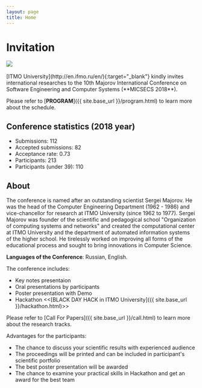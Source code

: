 ```yaml
---
layout: page
title: Home
---
```

# Invitation

<div >
      <img src="{{ site.base_url }}/img/itmo.jpeg">
</div>

<br>
[ITMO University](http://en.ifmo.ru/en/){:target="_blank"} kindly invites international researches to the 10th Majorov International Conference on Software Engineering and Computer Systems (**MICSECS 2018**). 

Please refer to [**PROGRAM**]({{ site.base_url }}/program.html) to learn more about the schedule.

## Conference statistics (2018 year)

* Submissions: 112
* Accepted submissions: 82
* Acceptance rate: 0.73
* Participants: 213
* Participants (under 39): 110

## About

The conference is named after an outstanding scientist Sergei Majorov. He was the head of the Computer Engineering Department (1962 - 1986) and vice-chancellor for research at ITMO University (since 1962 to 1977). Sergei Majorov was founder of the scientific and pedagogical school  "Organization of computing systems and networks" and created the computational center at ITMO University and the department of automated information systems of the higher school. He tirelessly worked on improving all forms of the educational process and sought to bring innovations in Computer Science.

**Languages of the Conference**: Russian, English.

The conference includes:

* Key notes presentaion 
* Oral presentations by participants
* Poster presentation with Demo
* Hackathon <<[BLACK DAY HACK in ITMO University]({{ site.base_url }}/hackathon.html)>>

Please refer to [Call For Papers]({{ site.base_url }}/call.html) to learn more about the research tracks.

Advantages for the participants:

* The chance to discuss your scientific results with experienced audience
* The proceedings will be printed and can be included in participant's scientific portfolio
* The best poster presentation will be awarded
* The chance to examine your practical skills in Hackathon and get an award for the best team 

[//]: # (The proceedings will be printed and selectively indexed by DBLP and Scopus data bases)


